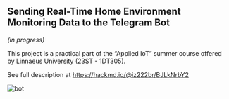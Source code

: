 ## Sending Real-Time Home Environment Monitoring Data to the Telegram Bot
*(in progress)*

This project is a practical part of the “Applied IoT” summer course offered by Linnaeus University (23ST - 1DT305).

See full description at https://hackmd.io/@iz222br/BJLkNrbY2  

![bot](https://github.com/juliazubko/Sensor-Data-to-Telegram-Bot/assets/102211232/796a2e01-64f8-46f0-9875-c5b5d7dc084b)  

